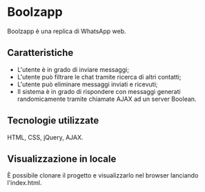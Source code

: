 # Boolzapp

Boolzapp è una replica di WhatsApp web.

## Caratteristiche 

- L'utente è in grado di inviare messaggi;
- L'utente può filtrare le chat tramite ricerca di altri contatti;
- L'utente può eliminare messaggi inviati e ricevuti;
- Il sistema è in grado di rispondere con messaggi generati randomicamente tramite chiamate AJAX ad un server Boolean.

## Tecnologie utilizzate

HTML, CSS, jQuery, AJAX.

## Visualizzazione in locale

È possibile clonare il progetto e visualizzarlo nel browser lanciando l'index.html.
